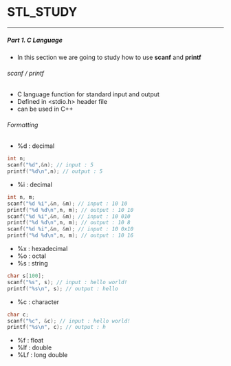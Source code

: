 # STL_STUDY
---
##### Part 1. C Language 
- In this section we are going to study how to use **scanf** and **printf**   

###### scanf / printf
- C language function for standard input and output  
- Defined in <stdio.h> header file  
- <cstdio> can be used in C++  

###### Formatting
- %d : decimal  
```cpp
int n;  
scanf("%d",&n); // input : 5  
printf("%d\n",n); // output : 5  
```
- %i : decimal  
```cpp
int n, m;  
scanf("%d %i",&n, &m); // input : 10 10   
printf("%d %d\n",n, m); // output : 10 10  
scanf("%d %i",&n, &m); // input : 10 010   
printf("%d %d\n",n, m); // output : 10 8  
scanf("%d %i",&n, &m); // input : 10 0x10   
printf("%d %d\n",n, m); // output : 10 16  
```
- %x : hexadecimal 
- %o : octal
- %s : string  
```cpp
char s[100];  
scanf("%s", s); // input : hello world!   
printf("%s\n", s); // output : hello  
```
- %c : character  
```cpp
char c;  
scanf("%c", &c); // input : hello world!   
printf("%s\n", c); // output : h  
```
- %f : float
- %lf : double
- %Lf : long double
